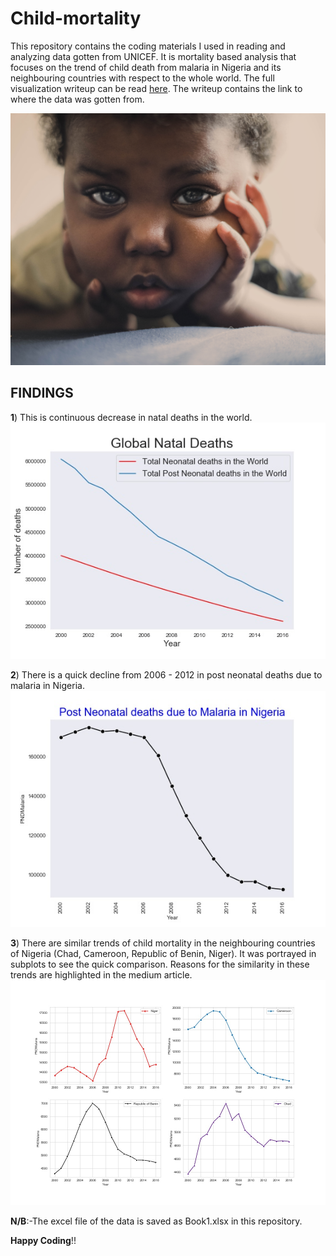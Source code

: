 # Child-mortality

This repository contains the coding materials I used in reading and analyzing data gotten from UNICEF. It is  mortality based analysis that focuses on the trend of child death from malaria in Nigeria and its neighbouring countries with respect to the whole world. The full visualization writeup can be read [here](https://medium.com/@eddy.esu.22/global-reduction-in-infant-mortality-864d1879a217). The writeup contains the link to where the data was gotten from.

![](https://github.com/EdidiongEsu/child-mortality/blob/master/Pictures/iam-se7en-ZzE9uKOAchc-unsplash.jpg)


## FINDINGS
   **1**) This is continuous decrease in natal deaths in the world. 
    ![](https://github.com/EdidiongEsu/child-mortality/blob/master/Pictures/Global.jpeg)
    
   **2**) There is a quick decline from 2006 - 2012 in post neonatal deaths due to malaria in Nigeria. 
    ![](https://github.com/EdidiongEsu/child-mortality/blob/master/Pictures/Nigeria.jpeg)
    
   **3**) There are similar trends of child mortality in the neighbouring countries of Nigeria (Chad, Cameroon, Republic of Benin, Niger). It was portrayed in subplots to see the quick comparison. Reasons for the similarity in these trends are highlighted in the medium article.
    ![](https://github.com/EdidiongEsu/child-mortality/blob/master/Pictures/subplots.jpeg)

**N/B**:-The excel file of the data is saved as Book1.xlsx in this repository.


**Happy Coding**!!
    
